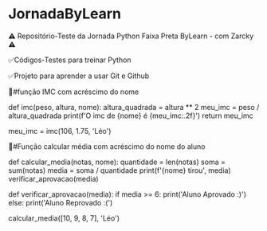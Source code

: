 # JornadaByLearn
⚠ Repositório-Teste da Jornada Python Faixa Preta ByLearn - com Zarcky ⚠

✅Códigos-Testes para treinar Python

✅Projeto para aprender a usar Git e Github

🎁#função IMC com acréscimo do nome

def imc(peso, altura, nome):
  altura_quadrada = altura ** 2
  meu_imc = peso / altura_quadrada
  print(f'O imc de {nome} é {meu_imc:.2f}')
  return meu_imc

meu_imc = imc(106, 1.75, 'Léo')

🎁#Função calcular média com acréscimo do nome do aluno

def calcular_media(notas, nome):
  quantidade = len(notas)
  soma = sum(notas)
  media = soma / quantidade
  print(f'{nome} tirou', media)
  verificar_aprovacao(media)

def verificar_aprovacao(media):
  if media >= 6:
    print('Aluno Aprovado :)')
  else:
    print('Aluno Reprovado :(')

calcular_media([10, 9, 8, 7], 'Léo')
